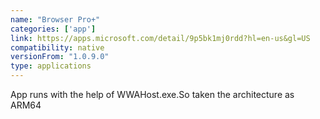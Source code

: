 ```yaml
---
name: "Browser Pro+"
categories: ['app']
link: https://apps.microsoft.com/detail/9p5bk1mj0rdd?hl=en-us&gl=US
compatibility: native
versionFrom: "1.0.9.0"
type: applications
---
```


App runs with the help of WWAHost.exe.So taken the architecture as ARM64
